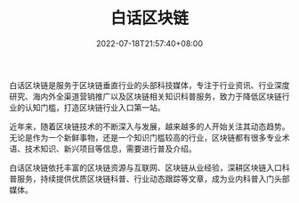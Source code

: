 ﻿---
weight: 
title: "白话区块链"
description: "白话区块链是一家服务于区块链垂直行业的头部媒体，提供行业资讯、项目解读、海内外全渠道营销推广、区块链知识技能入门科普、培训等服务，致力于打造区块链行业“一站式”的全方位..."
date: 2022-07-18T21:57:40+08:00
lastmod: 2022-07-18T16:45:40+08:00
draft: false
authors: ["qianxun"]
featuredImage: "baihuaqukuailian.png"
link: "https://www.hellobtc.com/kp/yy/01/3100.html"
tags: ["元宇宙资讯","白话区块链"]
categories: ["navigation"]
navigation: ["元宇宙资讯"]
lightgallery: true
toc: true
pinned: false
recommend: false
recommend1: false
---
白话区块链是服务于区块链垂直行业的头部科技媒体，专注于行业资讯、行业深度研究、海内外全渠道营销推广以及区块链相关知识科普服务，致力于降低区块链行业的认知门槛，打造区块链行业入口第一站。



近年来，随着区块链技术的不断深入与发展，越来越多的人开始关注其动态趋势。无论是作为一个新鲜事物，还是一个知识门槛较高的行业，区块链都有很多专业术语、技术知识、新兴项目等信息，需要进行普及介绍。

白话区块链依托丰富的区块链资源与互联网、区块链从业经验，深耕区块链入口科普服务，持续提供优质区块链科普、行业动态跟踪等文章，成为业内科普入门头部媒体。

